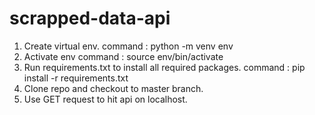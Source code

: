 # scrapped-data-api

1. Create virtual env.
    command : python -m venv env
2. Activate env 
    command : source env/bin/activate
3. Run requirements.txt to install all required packages.
    command : pip install -r requirements.txt
4. Clone repo and checkout to master branch.
5. Use GET request to hit api on localhost.
